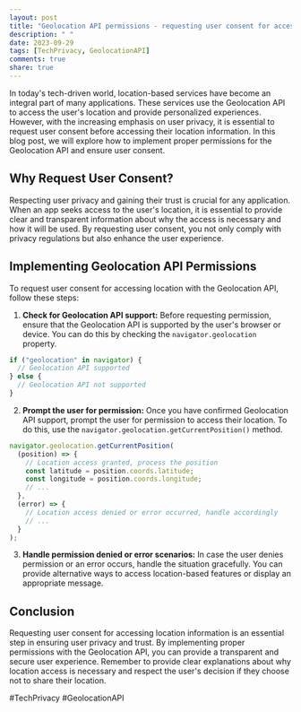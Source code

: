```yaml
---
layout: post
title: "Geolocation API permissions - requesting user consent for accessing location"
description: " "
date: 2023-09-29
tags: [TechPrivacy, GeolocationAPI]
comments: true
share: true
---
```


In today's tech-driven world, location-based services have become an integral part of many applications. These services use the Geolocation API to access the user's location and provide personalized experiences. However, with the increasing emphasis on user privacy, it is essential to request user consent before accessing their location information. In this blog post, we will explore how to implement proper permissions for the Geolocation API and ensure user consent.

## Why Request User Consent?

Respecting user privacy and gaining their trust is crucial for any application. When an app seeks access to the user's location, it is essential to provide clear and transparent information about why the access is necessary and how it will be used. By requesting user consent, you not only comply with privacy regulations but also enhance the user experience.

## Implementing Geolocation API Permissions

To request user consent for accessing location with the Geolocation API, follow these steps:

1. **Check for Geolocation API support:** Before requesting permission, ensure that the Geolocation API is supported by the user's browser or device. You can do this by checking the `navigator.geolocation` property.

```javascript
if ("geolocation" in navigator) {
  // Geolocation API supported
} else {
  // Geolocation API not supported
}
```

2. **Prompt the user for permission:** Once you have confirmed Geolocation API support, prompt the user for permission to access their location. To do this, use the `navigator.geolocation.getCurrentPosition()` method.

```javascript
navigator.geolocation.getCurrentPosition(
  (position) => {
    // Location access granted, process the position
    const latitude = position.coords.latitude;
    const longitude = position.coords.longitude;
    // ...
  },
  (error) => {
    // Location access denied or error occurred, handle accordingly
    // ...
  }
);
```

3. **Handle permission denied or error scenarios:** In case the user denies permission or an error occurs, handle the situation gracefully. You can provide alternative ways to access location-based features or display an appropriate message.

## Conclusion

Requesting user consent for accessing location information is an essential step in ensuring user privacy and trust. By implementing proper permissions with the Geolocation API, you can provide a transparent and secure user experience. Remember to provide clear explanations about why location access is necessary and respect the user's decision if they choose not to share their location.

#TechPrivacy #GeolocationAPI